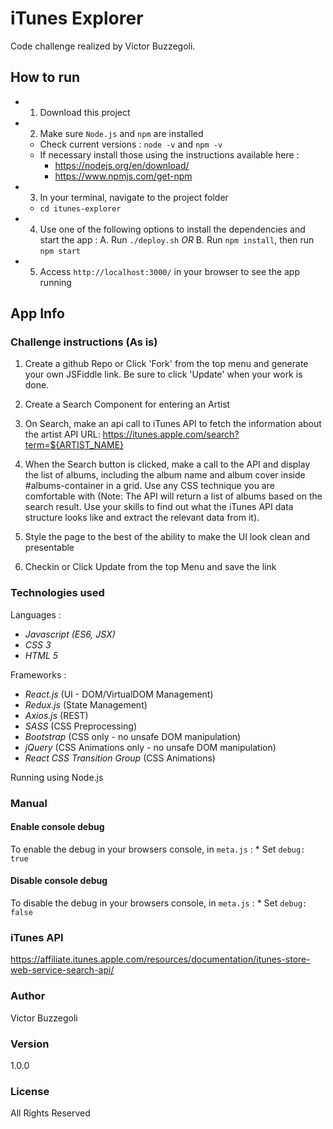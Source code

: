 # iTunes Explorer

Code challenge realized by Victor Buzzegoli.

## How to run 

- 1. Download this project 

- 2. Make sure `Node.js` and `npm` are installed 
  - Check current versions : `node -v` and `npm -v`
  - If necessary install those using the instructions available here : 
    * https://nodejs.org/en/download/
    * https://www.npmjs.com/get-npm

- 3. In your terminal, navigate to the project folder
  * `cd itunes-explorer` 

- 4. Use one of the following options to install the dependencies and start the app :
  A. Run `./deploy.sh`
  _OR_
  B. Run `npm install`, then run `npm start`

- 5. Access `http://localhost:3000/` in your browser to see the app running

## App Info

### Challenge instructions (As is)

1. Create a github Repo or Click 'Fork' from the top menu and generate your own JSFiddle link. 
Be sure to click 'Update' when your work is done.

2. Create a Search Component for entering an Artist

3. On Search, make an api call to iTunes API to fetch the information about the artist
API URL: https://itunes.apple.com/search?term=${ARTIST_NAME}

4. When the Search button is clicked, make a call to the API and display the list of albums, including the album name and album cover inside #albums-container in a grid. Use any CSS technique you are comfortable with (Note: The API will return a list of albums based on the search result. Use your skills to find out what the iTunes API data structure looks like and extract the relevant data from it).

5. Style the page to the best of the ability to make the UI look clean and presentable

6. Checkin or Click Update from the top Menu and save the link


### Technologies used 

Languages : 
- _Javascript (ES6, JSX)_
- _CSS 3_
- _HTML 5_ 

Frameworks :
- _React.js_ (UI - DOM/VirtualDOM Management)
- _Redux.js_ (State Management)
- _Axios.js_ (REST)
- _SASS_ (CSS Preprocessing) 
- _Bootstrap_ (CSS only - no unsafe DOM manipulation)
- _jQuery_ (CSS Animations only - no unsafe DOM manipulation)
- _React CSS Transition Group_ (CSS Animations)

Running using Node.js

### Manual

#### Enable console debug 

To enable the debug in your browsers console, in `meta.js` :
	* Set `debug: true` 

#### Disable console debug 

To disable the debug in your browsers console, in `meta.js` :
	* Set `debug: false` 


### iTunes API

https://affiliate.itunes.apple.com/resources/documentation/itunes-store-web-service-search-api/

### Author

Victor Buzzegoli

### Version

1.0.0

### License

All Rights Reserved